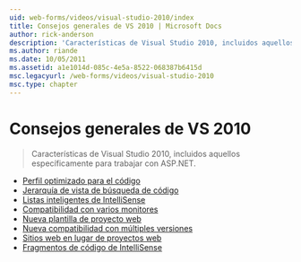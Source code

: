 ```yaml
---
uid: web-forms/videos/visual-studio-2010/index
title: Consejos generales de VS 2010 | Microsoft Docs
author: rick-anderson
description: 'Características de Visual Studio 2010, incluidos aquellos específicamente para trabajar con ASP.NET.'
ms.author: riande
ms.date: 10/05/2011
ms.assetid: a1e1014d-085c-4e5a-8522-068387b6415d
msc.legacyurl: /web-forms/videos/visual-studio-2010
msc.type: chapter
---
```

<a name="general-vs-2010-tips"></a>Consejos generales de VS 2010
====================
> Características de Visual Studio 2010, incluidos aquellos específicamente para trabajar con ASP.NET.


- [Perfil optimizado para el código](visual-studio-2010-quick-hit-code-optimized-profile.md)
- [Jerarquía de vista de búsqueda de código](visual-studio-2010-quick-hit-code-search-view-hierarchy.md)
- [Listas inteligentes de IntelliSense](visual-studio-2010-quick-hit-intellisense-smart-lists.md)
- [Compatibilidad con varios monitores](visual-studio-2010-quick-hit-multi-monitor-support.md)
- [Nueva plantilla de proyecto web](visual-studio-2010-quick-hit-new-web-project-template.md)
- [Nueva compatibilidad con múltiples versiones](visual-studio-2010-quick-hit-new-multi-targeting.md)
- [Sitios web en lugar de proyectos web](visual-studio-2010-quick-hit-websites-instead-of-web-projects.md)
- [Fragmentos de código de IntelliSense](visual-studio-2010-quick-hit-snippets-intellisense.md)
